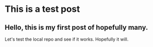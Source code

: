 # This is a test post

## Hello, this is my first post of hopefully many. 

Let's test the local repo and see if it works. Hopefully it will.

